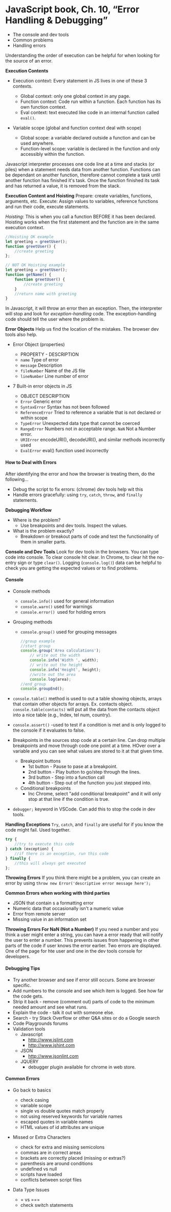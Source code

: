 # JavaScript book, Ch. 10, “Error Handling & Debugging”
- The console and dev tools
- Common problems
- Handling errors

Understanding the order of execution can be helpful for when looking for the source of an error. 

**Execution Contents** 
- Execution context: Every statement in JS lives in one of these 3 contexts.
    - Global context: only one global context in any page.
    - Function context: Code run within a function. Each function has its own function context. 
    - Eval context: text executed like code in an internal function called `eval()`.

- Variable scope (global and function context deal with scope)
    - Global scope: a variable declared outside a function and can be used anywhere. 
    - Function-level scope: variable is declared in the function and only accessibly within the function. 

Javascript interpreter processes one code line at a time and stacks (or piles) when a statement needs data from another function. Functions can be dependant on another function, therefore cannot complete a task until another function has finished it's task. Once the function finished its task and has returned a value, it is removed from the stack. 

**Execution Content and Hoisting** 
Prepare: create variables, functions, arguments, etc.
Execute: Assign values to variables, reference functions and run their code, execute statements.

*Hoisting*: This is when you call a function BEFORE it has been declared. Hoisting works when the first statement and the function are in the same execution context. 
```js
//Hoisting OK example
let greeting = greetUser();
function greetUser() {
    //create greeting
};

// NOT OK Hoisting example
let greeting = greetUser();
function getName() {
    function greetUser() {
        //create greeting
    }
    //return name with greeting
}
```

In Javascript, it will throw an error then an exception. Then, the interpreter will stop and look for *exception-handling* code. The exception-handling code should tell the user where the problem is. 

**Error Objects** Help us find the location of the mistakes. The browser dev tools also help. 
- Error Object (properties)
    - PROPERTY - DESCRIPTION
    - `name` Type of error
    - `message` Description
    - `fileNumber` Name of the JS file 
    - `lineNumber` Line number of error

- 7 Built-in error objects in JS
    - OBJECT DESCRIPTION 
    - `Error` Generic error
    - `SyntaxError` Syntax has not been followed 
    - `ReferenceError` Tried to reference a variable that is not declared or within scope
    - `TypeError` Unexpected data type that cannot be coerced 
    - `RangeError` Numbers not in acceptable range. `NaN` Not a Number error. 
    - `URIError` encodeURI(), decodeURI(), and similar methods incorrectly used
    - `EvalError` eval() function used incorrectly 

#### How to Deal with Errors
After identifying the error and how the browser is treating them, do the following...
- Debug the script to fix errors: (chrome) dev tools help wit this
- Handle errors gracefully: using `try`, `catch`, `throw`, and `finally` statements.

**Debugging Workflow** 
- Where is the problem? 
    - Use breakpoints and dev tools. Inspect the values.
- What is the problem exactly?
    - Breakdown or breakout parts of code and test the functionality of them in smaller parts.

**Console and Dev Tools**
Look for dev tools in the browsers. You can type code into console. To clear console hit clear. In Chrome, to clear hit the no-entry sign or type `clear()`. Logging (`console.log()`) data can be helpful to check you are getting the expected values or to find problems. 

#### Console
- Console methods
    - `console.info()` used for general information
    - `console.warn()` used for warnings
    - `console.error() `used for holding errors 

- Grouping methods 
    - `console.group()` used for grouping messages 

        ```js
        //group example
        //start group
        console.group('Area calculations');
            // write out the width 
            console.info('Width ', width);
            // write out the height
            console.info('Height', height);
            //write out the area
            console.log(area);
        //end group
        console.groupEnd();
        ```

- `console.table()` method is used to out a table showing objects, arrays that contain other objects for arrays. Ex. contacts object. `console.table(contacts)` will put all the data from the contacts object into a nice table (e.g., Index, tel num, country). 
- `console.assert()` -used to test if a condition is met and is only logged to the console if it evaluates to false. 
- Breakpoints in the sources stop code at a certain line. Can drop multiple breakpoints and move through code one point at a time. HOver over a variable and you can see what values are stored to it at that given time. 
    - Breakpoint buttons 
        - 1st button - Pause to pase at a breakpoint. 
        - 2nd button - Play button to go/step through the lines.
        - 3rd button - Step into a function call  
        - 4th button - Step out of the function you just stepped into.  
    - Conditional breakpoints 
        - Inc Chrome, select "add conditional breakpoint" and it will only stop at that line if the condition is true. 
- `debugger;` keyword in VSCode. Can add this to stop the code in dev tools. 

**Handling Exceptions**
`Try`, `catch`, and `finally` are useful for if you know the code might fail. Used together. 

```js
try {
    //try to execute this code
} catch (exception) {
    //if there is an exception, run this code
} finally {
    //this will always get executed
};
```

**Throwing Errors**
If you think there might be a problem, you can create an error by using `throw new Error('descriptive error message here');` 

**Common Errors when working with third parties**
- JSON that contain s a formatting error 
- Numeric data that occasionally isn't a numeric value 
- Error from remote server 
- Missing value in an information set

**Throwing Errors For NaN (Not a Number)**
If you need a number and you think a user might enter a string, you can have a error ready that will notify the user to enter a number. This prevents issues from happening in other parts of the code if user knows the error earlier. Two errors are displayed. One of the page for hte user and one in the dev tools console for developers. 

#### Debugging Tips
- Try another browser and see if error still occurs. Some are browser specific.
- Add numbers to the console and see which item is logged. See how far the code gets. 
- Strip it back - remove (comment out) parts of code to the minimum needed amount and see what runs. 
- Explain the code - talk it out with someone else. 
- Search - try Stack Overflow or other Q&A sites or do a Google search
- Code Playgrounds forums
- Validation tools 
    - Javascript
        -  http://www.jslint.com  
        -  http://www.jshint.com
    - JSON 
        - http://www.jsonlint.com
    - JQUERY 
        - debugger plugin available for chrome in web store. 

#### Common Errors
- Go back to basics
    - check casing 
    - variable scope 
    - single vs double quotes match properly 
    - not using reserved keywords for variable names
    - escaped quotes in variable names
    - HTML values of id attributes are unique 

- Missed or Extra Characters 
    - check for extra and missing semicolons
    - commas are in correct areas
    - brackets are correctly placed (missing or extras?)
    - parenthesis are around conditions
    - undefined vs null
    - scripts have loaded
    - conflicts between script files 

- Data Type Issues
    - = vs ===
    - check switch statements 
